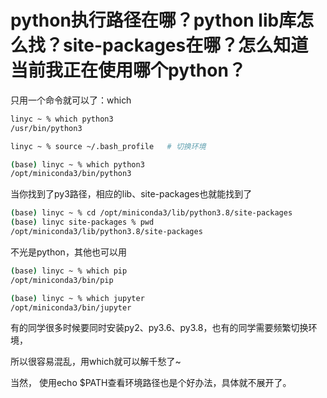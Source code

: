 # python执行路径在哪？python lib库怎么找？site-packages在哪？怎么知道当前我正在使用哪个python？

​只用一个命令就可以了：which
```bash
linyc ~ % which python3
/usr/bin/python3

linyc ~ % source ~/.bash_profile   # 切换环境

(base) linyc ~ % which python3
/opt/miniconda3/bin/python3
```

当你找到了py3路径，相应的lib、site-packages也就能找到了

```bash
(base) linyc ~ % cd /opt/miniconda3/lib/python3.8/site-packages
(base) linyc site-packages % pwd
/opt/miniconda3/lib/python3.8/site-packages
```

不光是python，其他也可以用

```bash
(base) linyc ~ % which pip
/opt/miniconda3/bin/pip

(base) linyc ~ % which jupyter
/opt/miniconda3/bin/jupyter
```

有的同学很多时候要同时安装py2、py3.6、py3.8，也有的同学需要频繁切换环境，

所以很容易混乱，用which就可以解千愁了~

当然， 使用echo $PATH查看环境路径也是个好办法，具体就不展开了。
​